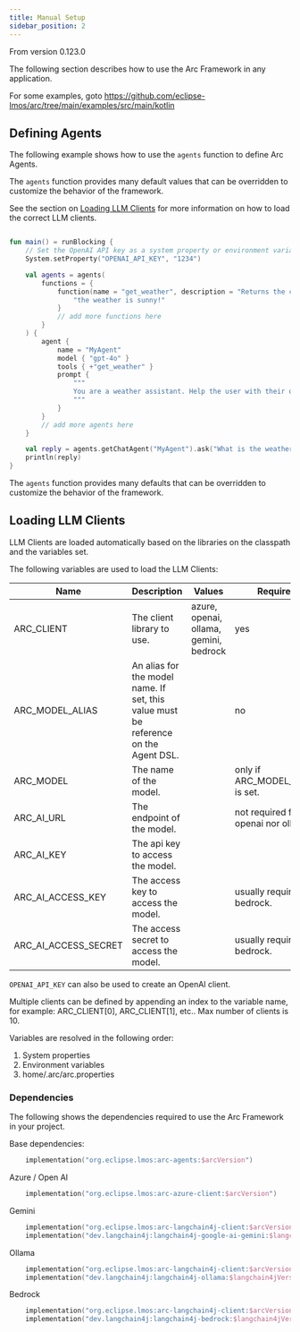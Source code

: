 ```yaml
---
title: Manual Setup
sidebar_position: 2
---
```


From version 0.123.0

The following section describes how to use the Arc Framework in any application.

For some examples, goto https://github.com/eclipse-lmos/arc/tree/main/examples/src/main/kotlin

## Defining Agents

The following example shows how to use the `agents` function to define Arc Agents.

The `agents` function provides many default values that can be overridden to customize the behavior of the framework.

See the section on [Loading LLM Clients](#loading-llm-clients) for more information on how to load the correct LLM
clients.

```kotlin

fun main() = runBlocking {
    // Set the OpenAI API key as a system property or environment variable.
    System.setProperty("OPENAI_API_KEY", "1234")

    val agents = agents(
        functions = {
            function(name = "get_weather", description = "Returns the current weather.") {
                "the weather is sunny!"
            }
            // add more functions here
        }
    ) {
        agent {
            name = "MyAgent"
            model { "gpt-4o" }
            tools { +"get_weather" }
            prompt {
                """
                You are a weather assistant. Help the user with their questions about the weather.
                """
            }
        }
        // add more agents here
    }

    val reply = agents.getChatAgent("MyAgent").ask("What is the weather like?").getOrNull()
    println(reply)
}

```

The `agents` function provides many defaults that can be overridden to customize the behavior of the framework.

## Loading LLM Clients

LLM Clients are loaded automatically based on the libraries on the classpath and the variables set.

The following variables are used to load the LLM Clients:

| Name                 | Description                                                                         | Values                                 | Required                            |
|----------------------|-------------------------------------------------------------------------------------|----------------------------------------|-------------------------------------|
| ARC_CLIENT           | The client library to use.                                                          | azure, openai, ollama, gemini, bedrock | yes                                 |
| ARC_MODEL_ALIAS      | An alias for the model name. If set, this value must be reference on the Agent DSL. |                                        | no                                  |
| ARC_MODEL            | The name of the model.                                                              |                                        | only if ARC_MODEL_ALIAS is set.     |
| ARC_AI_URL           | The endpoint of the model.                                                          |                                        | not required for openai nor ollama. |
| ARC_AI_KEY           | The api key to access the model.                                                    |                                        |                                     |
| ARC_AI_ACCESS_KEY    | The access key to access the model.                                                 |                                        | usually required for bedrock.       |
| ARC_AI_ACCESS_SECRET | The access secret to access the model.                                              |                                        | usually required for bedrock.       |

`OPENAI_API_KEY` can also be used to create an OpenAI client.

Multiple clients can be defined by appending an index to the variable name, for example: ARC_CLIENT[0], ARC_CLIENT[1],
etc..
Max number of clients is 10.

Variables are resolved in the following order:

1. System properties
2. Environment variables
3. home/.arc/arc.properties

### Dependencies

The following shows the dependencies required to use the Arc Framework in your project.

Base dependencies:

```kts
    implementation("org.eclipse.lmos:arc-agents:$arcVersion")
```

Azure / Open AI

```kts
    implementation("org.eclipse.lmos:arc-azure-client:$arcVersion")
```

Gemini

```kts
    implementation("org.eclipse.lmos:arc-langchain4j-client:$arcVersion")
    implementation("dev.langchain4j:langchain4j-google-ai-gemini:$langchain4jVersion")
```

Ollama

```kts
    implementation("org.eclipse.lmos:arc-langchain4j-client:$arcVersion")
    implementation("dev.langchain4j:langchain4j-ollama:$langchain4jVersion")
```

Bedrock

```kts
    implementation("org.eclipse.lmos:arc-langchain4j-client:$arcVersion")
    implementation("dev.langchain4j:langchain4j-bedrock:$langchain4jVersion")
```
